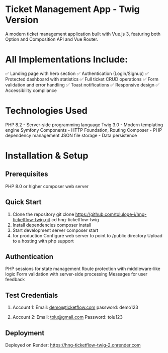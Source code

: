 # Ticket Management App - Twig Version
A modern ticket management application built with Vue.js 3, featuring both Option and Composition API and Vue Router.

# All Implementations Include:
✅ Landing page with hero section
✅ Authentication (Login/Signup)
✅ Protected dashboard with statistics
✅ Full ticket CRUD operations
✅ Form validation and error handling
✅ Toast notifications
✅ Responsive design
✅ Accessibility compliance

# Technologies Used
PHP 8.2 - Server-side programming language
Twig 3.0 - Modern templating engine
Symfony Components - HTTP Foundation, Routing
Composer - PHP dependency management
JSON file storage - Data persistence

# Installation & Setup
## Prerequisites
PHP 8.0 or higher
composer
web server

## Quick Start
1. Clone the repository
git clone https://github.com/tolulope-i/hng-ticketflow-twig.git
cd hng-ticketflow-twig
2. Install dependencies
composer install
3. Start development server
composer start
4. for production
Configure web server to point to /public directory
Upload to a hosting with php support

## Authentication
PHP sessions for state management
Route protection with middleware-like logic
Form validation with server-side processing
Messages for user feedback

## Test Credentials
1. Account 1:
Email: demo@ticketflow.com
password: demo123

3. Account 2:
Email: tolu@gmail.com
Password: tolu123

## Deployment
Deployed on Render: https://hng-ticketflow-twig-2.onrender.com

